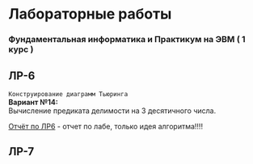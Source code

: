 # Лабораторные работы
### Фундаментальная информатика и Практикум на ЭВМ ( 1 курс )
## ЛР-6
`Конструирование диаграмм Тьюринга`  
**Вариант №14:**  
Вычисление предиката делимости на 3 десятичного числа.  

[Отчёт по ЛР6](https://github.com/patrikeyeva/Institute/blob/master/Informatics/%D0%BE%D1%82%D1%87%D1%91%D1%82%20%D0%BF%D0%BE%20%D0%BB%D0%B0%D0%B1%D0%B5%20%206%20(%D0%B4%D0%B8%D0%B0%D0%B3%D1%80%D0%B0%D0%BC%D0%BC%D1%8B%20%D1%82%D1%8C%D1%8E%D1%80%D0%B8%D0%BD%D0%B3%D0%B0).docx) - отчет по лабе, только идея алгоритма!!!!  


## ЛР-7

